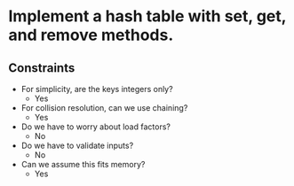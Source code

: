 # Implement a hash table with set, get, and remove methods.

## Constraints
* For simplicity, are the keys integers only?
    * Yes
* For collision resolution, can we use chaining?
    * Yes
* Do we have to worry about load factors?
    * No
* Do we have to validate inputs?
    * No
* Can we assume this fits memory?
    * Yes